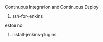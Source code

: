 Continuous Integration and Continuous Deploy

1. ssh-for-jenkins


estou no:
1. install-jenkins-plugins
